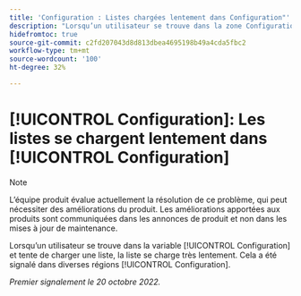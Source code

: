```yaml
---
title: 'Configuration : Listes chargées lentement dans Configuration"'
description: "Lorsqu’un utilisateur se trouve dans la zone Configuration et tente de charger une liste, la liste se charge très lentement. Cela a été signalé dans divers domaines de la configuration."
hidefromtoc: true
source-git-commit: c2fd207043d8d813dbea4695198b49a4cda5fbc2
workflow-type: tm+mt
source-wordcount: '100'
ht-degree: 32%

---
```



# [!UICONTROL Configuration]: Les listes se chargent lentement dans [!UICONTROL Configuration]

>[!NOTE]
>
>L’équipe produit évalue actuellement la résolution de ce problème, qui peut nécessiter des améliorations du produit. Les améliorations apportées aux produits sont communiquées dans les annonces de produit et non dans les mises à jour de maintenance.

Lorsqu’un utilisateur se trouve dans la variable [!UICONTROL Configuration] et tente de charger une liste, la liste se charge très lentement. Cela a été signalé dans diverses régions [!UICONTROL Configuration].

_Premier signalement le 20 octobre 2022._

